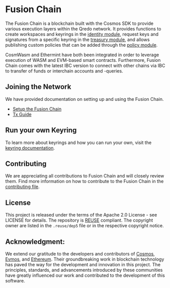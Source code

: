 # Fusion Chain

The Fusion Chain is a blockchain built with the Cosmos SDK to provide various execution layers within the Qredo network.
It provides functions to create workspaces and keyrings in the [identity module](./blockchain/x/identity/README.md), 
request keys and signatures from a specific keyring in the [treasury module](./blockchain/x/treasury/README.md),
and allows publishing custom policies that can be added through the [policy module](./blockchain/x/policy/README.md). 

CosmWasm and Ethermint have both been integrated in order to leverage execution of WASM and EVM-based smart contracts.
Furthermore, Fusion Chain comes with the latest IBC version to connect with other chains via IBC to transfer of funds or
interchain accounts and -queries. 

## Joining the Network

We have provided documentation on setting up and using the Fusion Chain.
- [Setup the Fusion Chain](./SETUP.md)
- [Tx Guide](./GUIDE.md)

## Run your own Keyring
To learn more about keyrings and how you can run your own, visit the [keyring documentation](./keyring/README.md).

## Contributing

We are appreciating all contributions to Fusion Chain and will closely review them. Find more information on how to
contribute to the Fusion Chain in the [contributing file](./CONTRIBUTING.md).


## License

This project is released under the terms of the Apache 2.0 License - see
LICENSE for details. The repository is [REUSE](https://reuse.software/)
compliant. The copyright owner are listed in the `.reuse/dep5` file or in the
respective copyright notice.

## Acknowledgment:
We extend our gratitude to the developers and contributors of [Cosmos](https://github.com/cosmos/cosmos-sdk), [Evmos](https://github.com/evmos/evmos), and [Ethereum](https://github.com/ethereum/go-ethereum). Their groundbreaking work in blockchain technology has paved the way for the development and innovation in this project. The principles, standards, and advancements introduced by these communities have greatly influenced our work and contributed to the development of this software.